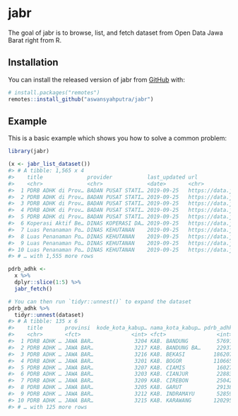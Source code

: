 
<!-- README.md is generated from README.Rmd. Please edit that file -->

# jabr

<!-- badges: start -->

<!-- badges: end -->

The goal of jabr is to browse, list, and fetch dataset from Open Data
Jawa Barat right from R.

## Installation

You can install the released version of jabr from
[GitHub](https://github.com/aswansyahputra/jabr) with:

``` r
# install.packages("remotes")
remotes::install_github("aswansyahputra/jabr")
```

## Example

This is a basic example which shows you how to solve a common problem:

``` r
library(jabr)

(x <- jabr_list_dataset())
#> # A tibble: 1,565 x 4
#>    title              provider           last_updated url                  
#>    <chr>              <chr>              <date>       <chr>                
#>  1 PDRB ADHK di Prov… BADAN PUSAT STATI… 2019-09-25   https://data.jabarpr…
#>  2 PDRB ADHK di Prov… BADAN PUSAT STATI… 2019-09-25   https://data.jabarpr…
#>  3 PDRB ADHK di Prov… BADAN PUSAT STATI… 2019-09-25   https://data.jabarpr…
#>  4 PDRB ADHK di Prov… BADAN PUSAT STATI… 2019-09-25   https://data.jabarpr…
#>  5 PDRB ADHK di Prov… BADAN PUSAT STATI… 2019-09-25   https://data.jabarpr…
#>  6 Koperasi Aktif Be… DINAS KOPERASI DA… 2019-09-25   https://data.jabarpr…
#>  7 Luas Penanaman Po… DINAS KEHUTANAN    2019-09-25   https://data.jabarpr…
#>  8 Luas Penanaman Po… DINAS KEHUTANAN    2019-09-25   https://data.jabarpr…
#>  9 Luas Penanaman Po… DINAS KEHUTANAN    2019-09-25   https://data.jabarpr…
#> 10 Luas Penanaman Po… DINAS KEHUTANAN    2019-09-25   https://data.jabarpr…
#> # … with 1,555 more rows

pdrb_adhk <- 
  x %>% 
  dplyr::slice(1:5) %>% 
  jabr_fetch()

# You can then run `tidyr::unnest()` to expand the dataset
pdrb_adhk %>% 
  tidyr::unnest(dataset)
#> # A tibble: 135 x 6
#>    title       provinsi  kode_kota_kabup… nama_kota_kabup… pdrb_adhk satuan
#>    <chr>       <fct>                <int> <fct>                <int> <fct> 
#>  1 PDRB ADHK … JAWA BAR…             3204 KAB. BANDUNG         57691 MILIA…
#>  2 PDRB ADHK … JAWA BAR…             3217 KAB. BANDUNG BA…     22937 MILIA…
#>  3 PDRB ADHK … JAWA BAR…             3216 KAB. BEKASI         186207 MILIA…
#>  4 PDRB ADHK … JAWA BAR…             3201 KAB. BOGOR          110665 MILIA…
#>  5 PDRB ADHK … JAWA BAR…             3207 KAB. CIAMIS          16027 MILIA…
#>  6 PDRB ADHK … JAWA BAR…             3203 KAB. CIANJUR         22883 MILIA…
#>  7 PDRB ADHK … JAWA BAR…             3209 KAB. CIREBON         25042 MILIA…
#>  8 PDRB ADHK … JAWA BAR…             3205 KAB. GARUT           29138 MILIA…
#>  9 PDRB ADHK … JAWA BAR…             3212 KAB. INDRAMAYU       52859 MILIA…
#> 10 PDRB ADHK … JAWA BAR…             3215 KAB. KARAWANG       120295 MILIA…
#> # … with 125 more rows
```
